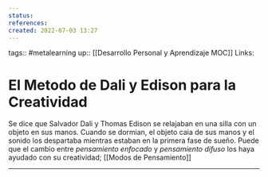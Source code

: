 ```yaml
---
status:
references:
created: 2022-07-03 13:27
---
```

tags:: #metalearning 
up:: [[Desarrollo Personal y Aprendizaje MOC]]
Links: 
# El Metodo de Dali y Edison para la Creatividad
Se dice que Salvador Dali y Thomas Edison se relajaban en una silla con un objeto en sus manos. Cuando se dormian, el objeto caia de sus manos y el sonido los despartaba mientras estaban en la primera fase de sueño. Puede que el cambio entre *pensamiento enfocado* y *pensamiento difuso* los haya ayudado con su creatividad; [[Modos de Pensamiento]]
___
